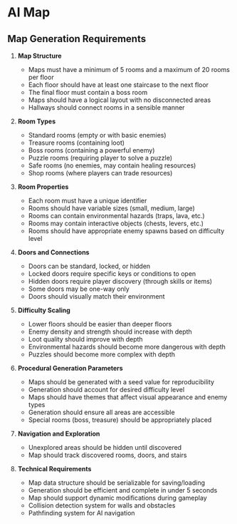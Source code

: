 # AI Map
## Map Generation Requirements

1. **Map Structure**
   - Maps must have a minimum of 5 rooms and a maximum of 20 rooms per floor
   - Each floor should have at least one staircase to the next floor
   - The final floor must contain a boss room
   - Maps should have a logical layout with no disconnected areas
   - Hallways should connect rooms in a sensible manner

2. **Room Types**
   - Standard rooms (empty or with basic enemies)
   - Treasure rooms (containing loot)
   - Boss rooms (containing a powerful enemy)
   - Puzzle rooms (requiring player to solve a puzzle)
   - Safe rooms (no enemies, may contain healing resources)
   - Shop rooms (where players can trade resources)

3. **Room Properties**
   - Each room must have a unique identifier
   - Rooms should have variable sizes (small, medium, large)
   - Rooms can contain environmental hazards (traps, lava, etc.)
   - Rooms may contain interactive objects (chests, levers, etc.)
   - Rooms should have appropriate enemy spawns based on difficulty level

4. **Doors and Connections**
   - Doors can be standard, locked, or hidden
   - Locked doors require specific keys or conditions to open
   - Hidden doors require player discovery (through skills or items)
   - Some doors may be one-way only
   - Doors should visually match their environment

5. **Difficulty Scaling**
   - Lower floors should be easier than deeper floors
   - Enemy density and strength should increase with depth
   - Loot quality should improve with depth
   - Environmental hazards should become more dangerous with depth
   - Puzzles should become more complex with depth

6. **Procedural Generation Parameters**
   - Maps should be generated with a seed value for reproducibility
   - Generation should account for desired difficulty level
   - Maps should have themes that affect visual appearance and enemy types
   - Generation should ensure all areas are accessible
   - Special rooms (boss, treasure) should be appropriately placed

7. **Navigation and Exploration**
   - Unexplored areas should be hidden until discovered
   - Map should track discovered rooms, doors, and stairs

8. **Technical Requirements**
   - Map data structure should be serializable for saving/loading
   - Generation should be efficient and complete in under 5 seconds
   - Map should support dynamic modifications during gameplay
   - Collision detection system for walls and obstacles
   - Pathfinding system for AI navigation